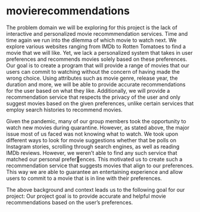 # movierecommendations
The problem domain we will be exploring for this project is the lack of interactive and personalized movie recommmendation services. Time and time again we run into the dilemma of which movie to watch next. We explore various websites ranging from IMDb to Rotten Tomatoes to find a movie that we will like. Yet, we lack a personalized system that takes in user preferences and recommends movies solely based on these preferences. Our goal is to create a program that will provide a range of movies that our users can commit to watching without the concern of having made the wrong choice. Using attributes such as movie genre, release year, the duration and more, we will be able to provide accurate recommendations for the user based on what they like. Additionally, we will provide a recommendation service that respects the privacy of the user and only suggest movies based on the given preferences, unlike certain services that employ search histories to recommend movies.

Given the pandemic, many of our group members took the opportunity to watch new movies during quarantine. However, as stated above, the major issue most of us faced was not knowing what to watch. We took upon different ways to look for movie suggestions whether that be polls on Instagram stories, scrolling through search engines, as well as reading IMDb reviews. However, we weren’t able to find any such service that matched our personal preferences. This motivated us to create such a recommendation service that suggests movies that align to our preferences. This way we are able to guarantee an entertaining experience and allow users to commit to a movie that is in line
with their preferences. 

The above background and context leads us to the following goal for our project: Our project goal is to provide
accurate and helpful movie recommendations based on the user’s preferences.
